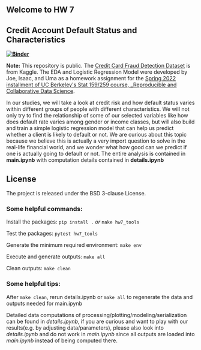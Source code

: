 ## Welcome to HW 7

## Credit Account Default Status and Characteristics

**[![Binder](https://mybinder.org/badge_logo.svg)](https://mybinder.org/v2/gh/UCB-stat-159-s22/hw07-Group11.git/HEAD?labpath=main.ipynb)**


**Note:** This repository is public. The [Credit Card Fraud Detection Dataset](https://www.kaggle.com/datasets/mishra5001/credit-card?datasetId=263888&select=columns_description.csv) is from Kaggle. The EDA and Logistic Regression Model were developed by Joe, Isaac, and Uma as a homework assignment for the [Spring 2022 installment of UC Berkeley's Stat 159/259 course, _Reproducible and Collaborative Data Science](https://ucb-stat-159-s22.github.io).

In our studies, we will take a look at credit risk and how default status varies within different groups of people with different characteristics. We will not only try to find the relationship of some of our selected variables like how does default rate varies among gender or income classes, but will also build and train a simple logistic regression model that can help us predict whether a client is likely to default or not. We are curious about this topic because we believe this is actually a very import question to solve in the real-life financial world, and we wonder what how good can we predict if one is actually going to default or not. The entire analysis is contained in **main.ipynb** with computation details contained in **details.ipynb**

## License
The project is released under the BSD 3-clause License.

### Some helpful commands:

Install the packages:
``pip install .`` *or* ``make hw7_tools``

Test the packages:
``pytest hw7_tools``

Generate the minimum required environment:
``make env``

Execute and generate outputs: 
``make all``

Clean outputs:
``make clean``

### Some helpful tips:

After ``make clean``, rerun details.ipynb or ``make all`` to regenerate the data and outputs needed for main.ipynb

Detailed data computations of processing/plotting/modeling/serialization can be found in *details.ipynb*, if you are curious and want to play with our results(e.g. by adjusting data/parameters), please also look into *details.ipynb* and do not work in *main.ipynb* since all outputs are loaded into *main.ipynb* instead of being computed there.
